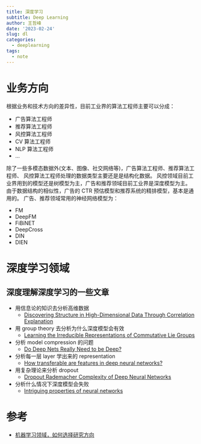 ```yaml
---
title: 深度学习
subtitle: Deep Learning
author: 王哲峰
date: '2023-02-24'
slug: dl
categories:
  - deeplearning
tags:
  - note
---
```


# 业务方向

根据业务和技术方向的差异性，目前工业界的算法工程师主要可以分成：

* 广告算法工程师
* 推荐算法工程师
* 风控算法工程师
* CV 算法工程师
* NLP 算法工程师
* ...

除了一些多模态数据外(文本、图像、社交网络等)，广告算法工程师、推荐算法工程师、
风控算法工程师处理的数据类型主要还是是结构化数据。
风控领域目前工业界用到的模型还是树模型为主，广告和推荐领域目前工业界是深度模型为主。
由于数据结构的相似性，广告的 CTR 预估模型和推荐系统的精排模型，基本是通用的。
广告、推荐领域常用的神经网络模型为：

* FM
* DeepFM
* FiBiNET
* DeepCross
* DIN
* DIEN

# 深度学习领域

## 深度理解深度学习的一些文章

* 用信息论的知识去分析高维数据
    - [Discovering Structure in High-Dimensional Data Through Correlation Explanation](https://arxiv.org/abs/1406.1222)
* 用 group theory 去分析为什么深度模型会有效
    - [Learning the Irreducible Representations of Commutative Lie Groups](https://arxiv.org/abs/1402.4437)
* 分析 model compression 的问题
    - [Do Deep Nets Really Need to be Deep?](https://arxiv.org/abs/1312.6184)
* 分析每一层 layer 学出来的 representation
    - [How transferable are features in deep neural networks?](https://arxiv.org/abs/1411.1792)
* 用复杂理论来分析 dropout
    - [Dropout Rademacher Complexity of Deep Neural Networks](https://arxiv.org/abs/1402.3811)
* 分析什么情况下深度模型会失败
    - [Intriguing properties of neural networks](https://arxiv.org/abs/1312.6199)

# 参考

* [机器学习领域，如何选择研究方向](https://www.zhihu.com/question/28689201)

